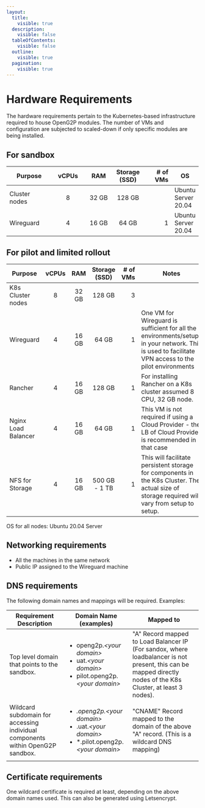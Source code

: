 ```yaml
---
layout:
  title:
    visible: true
  description:
    visible: false
  tableOfContents:
    visible: false
  outline:
    visible: true
  pagination:
    visible: true
---
```


# Hardware Requirements

The hardware requirements pertain to the Kubernetes-based infrastructure required to house OpenG2P modules. The number of VMs and configuration are subjected to scaled-down if only specific modules are being installed.

## For sandbox&#x20;

<table><thead><tr><th width="150">Purpose</th><th width="100" align="center">vCPUs</th><th width="105" align="center">RAM</th><th align="center">Storage (SSD)</th><th width="104" align="right"># of VMs</th><th>OS</th></tr></thead><tbody><tr><td>Cluster nodes</td><td align="center">8</td><td align="center">32 GB</td><td align="center">128 GB</td><td align="right"><p></p><p></p></td><td>Ubuntu Server 20.04</td></tr><tr><td>Wireguard</td><td align="center">4</td><td align="center">16 GB</td><td align="center">64 GB</td><td align="right">1</td><td>Ubuntu Server 20.04</td></tr></tbody></table>

## For pilot and limited rollout

<table><thead><tr><th width="153">Purpose</th><th width="85" align="center">vCPUs</th><th width="90" align="center">RAM</th><th width="93" align="center">Storage (SSD)</th><th width="79" align="right"># of VMs</th><th>Notes</th></tr></thead><tbody><tr><td>K8s Cluster nodes</td><td align="center">8</td><td align="center">32 GB</td><td align="center">128 GB</td><td align="right">3</td><td></td></tr><tr><td>Wireguard</td><td align="center">4</td><td align="center">16 GB</td><td align="center">64 GB</td><td align="right">1</td><td>One VM for Wireguard is sufficient for all the environments/setups in your network. This is used to facilitate VPN access to the pilot environments</td></tr><tr><td>Rancher</td><td align="center">4</td><td align="center">16 GB</td><td align="center">128 GB</td><td align="right">1</td><td>For installing Rancher on a K8s cluster assumed 8 CPU, 32 GB node.</td></tr><tr><td>Nginx Load Balancer</td><td align="center">4</td><td align="center">16 GB</td><td align="center">64 GB</td><td align="right">1</td><td>This VM is not required if using a Cloud Provider - the LB of Cloud Provider is recommended in that case</td></tr><tr><td>NFS for Storage</td><td align="center">4</td><td align="center">16 GB</td><td align="center">500 GB - 1 TB</td><td align="right">1</td><td>This will facilitate persistent storage for components in the K8s Cluster. The actual size of storage required will vary from setup to setup. </td></tr></tbody></table>

OS for all nodes:  Ubuntu 20.04 Server

## Networking requirements

* All the machines in the same network
* Public IP assigned to the Wireguard machine

## DNS requirements

The following domain names and mappings will be required. Examples:

| Requirement Description                                                        | Domain Name (examples)                                                                                                                                       | Mapped to                                                                                                                                                      |
| ------------------------------------------------------------------------------ | ------------------------------------------------------------------------------------------------------------------------------------------------------------ | -------------------------------------------------------------------------------------------------------------------------------------------------------------- |
| Top level domain that points to the sandbox.                                   | <p></p><ul><li>openg2p.<em>&#x3C;your domain></em></li><li>uat.<em>&#x3C;your domain></em></li><li>pilot.openg2p.<em>&#x3C;your domain></em></li></ul>       | "A" Record mapped to Load Balancer IP (For sandox, where loadbalancer is not present, this can be mapped directly nodes of the K8s Cluster, at least 3 nodes). |
| Wildcard subdomain for accessing individual components within OpenG2P sandbox. | <p></p><ul><li>*.openg2p.<em>&#x3C;your domain></em></li><li>*.uat.<em>&#x3C;your domain></em></li><li>*.pilot.openg2p.<em>&#x3C;your domain></em></li></ul> | "CNAME" Record mapped to the domain of the above "A" record. (This is a wildcard DNS mapping)                                                                  |

## Certificate requirements

One wildcard certificate is required at least, depending on the above domain names used. This can also be generated using Letsencrypt.

